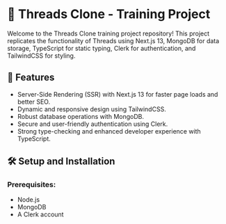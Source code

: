 # 🧵 Threads Clone - Training Project

Welcome to the Threads Clone training project repository! This project replicates the functionality of Threads using Next.js 13, MongoDB for data storage, TypeScript for static typing, Clerk for authentication, and TailwindCSS for styling.

## 🚀 Features

- Server-Side Rendering (SSR) with Next.js 13 for faster page loads and better SEO.
- Dynamic and responsive design using TailwindCSS.
- Robust database operations with MongoDB.
- Secure and user-friendly authentication using Clerk.
- Strong type-checking and enhanced developer experience with TypeScript.

## 🛠️ Setup and Installation

### Prerequisites:

- Node.js
- MongoDB
- A Clerk account